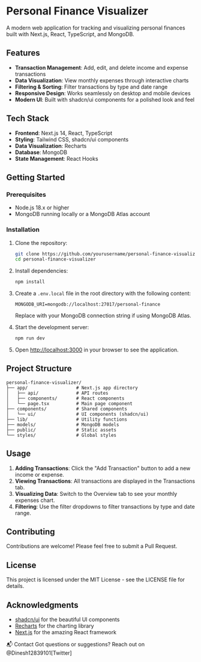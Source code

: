 # Personal Finance Visualizer

A modern web application for tracking and visualizing personal finances built with Next.js, React, TypeScript, and MongoDB.


## Features

- **Transaction Management**: Add, edit, and delete income and expense transactions
- **Data Visualization**: View monthly expenses through interactive charts
- **Filtering & Sorting**: Filter transactions by type and date range
- **Responsive Design**: Works seamlessly on desktop and mobile devices
- **Modern UI**: Built with shadcn/ui components for a polished look and feel

## Tech Stack

- **Frontend**: Next.js 14, React, TypeScript
- **Styling**: Tailwind CSS, shadcn/ui components
- **Data Visualization**: Recharts
- **Database**: MongoDB
- **State Management**: React Hooks

## Getting Started

### Prerequisites

- Node.js 18.x or higher
- MongoDB running locally or a MongoDB Atlas account

### Installation

1. Clone the repository:
   ```bash
   git clone https://github.com/yourusername/personal-finance-visualizer.git
   cd personal-finance-visualizer
   ```

2. Install dependencies:
   ```bash
   npm install
   ```

3. Create a `.env.local` file in the root directory with the following content:
   ```
   MONGODB_URI=mongodb://localhost:27017/personal-finance
   ```
   Replace with your MongoDB connection string if using MongoDB Atlas.

4. Start the development server:
   ```bash
   npm run dev
   ```

5. Open [http://localhost:3000](http://localhost:3000) in your browser to see the application.

## Project Structure

```
personal-finance-visualizer/
├── app/                  # Next.js app directory
│   ├── api/              # API routes
│   ├── components/       # React components
│   └── page.tsx          # Main page component
├── components/           # Shared components
│   └── ui/               # UI components (shadcn/ui)
├── lib/                  # Utility functions
├── models/               # MongoDB models
├── public/               # Static assets
└── styles/               # Global styles
```

## Usage

1. **Adding Transactions**: Click the "Add Transaction" button to add a new income or expense.
2. **Viewing Transactions**: All transactions are displayed in the Transactions tab.
3. **Visualizing Data**: Switch to the Overview tab to see your monthly expenses chart.
4. **Filtering**: Use the filter dropdowns to filter transactions by type and date range.

## Contributing

Contributions are welcome! Please feel free to submit a Pull Request.

## License

This project is licensed under the MIT License - see the LICENSE file for details.

## Acknowledgments

- [shadcn/ui](https://ui.shadcn.com/) for the beautiful UI components
- [Recharts](https://recharts.org/) for the charting library
- [Next.js](https://nextjs.org/) for the amazing React framework

📬 Contact
Got questions or suggestions?
Reach out on @Dinesh12839101[Twitter]

